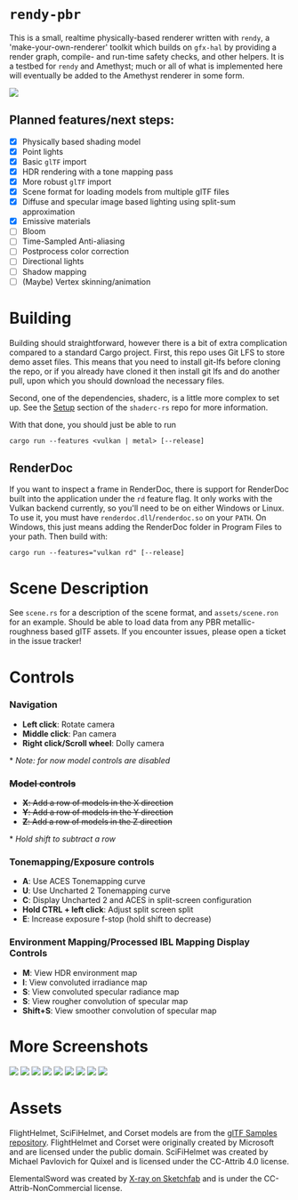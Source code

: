 # `rendy-pbr`

This is a small, realtime physically-based renderer written with `rendy`, a 'make-your-own-renderer' toolkit
which builds on `gfx-hal` by providing a render graph, compile- and run-time safety checks, and
other helpers. It is a testbed for `rendy` and Amethyst; much or all of what is implemented here will eventually be added to the Amethyst renderer in some form.

![](screenshots/ibl1.png)

## Planned features/next steps:

-   [x] Physically based shading model
-   [x] Point lights
-   [x] Basic `glTF` import
-   [x] HDR rendering with a tone mapping pass
-   [x] More robust `glTF` import
-   [x] Scene format for loading models from multiple glTF files
-   [x] Diffuse and specular image based lighting using split-sum approximation
-   [x] Emissive materials
-   [ ] Bloom
-   [ ] Time-Sampled Anti-aliasing
-   [ ] Postprocess color correction
-   [ ] Directional lights
-   [ ] Shadow mapping
-   [ ] (Maybe) Vertex skinning/animation

# Building

Building should straightforward, however there is a bit of extra complication compared to a standard Cargo project. First, this repo uses Git LFS to store demo asset files. This means that you need to install git-lfs before cloning the repo, or if you already have cloned it then install git lfs and do another pull, upon which you should download the necessary files.

Second, one of the dependencies, shaderc, is a little more complex to set up. See the [Setup](https://github.com/google/shaderc-rs#setup) section of the `shaderc-rs` repo for more information.

With that done, you should just be able to run

    cargo run --features <vulkan | metal> [--release]

## RenderDoc

If you want to inspect a frame in RenderDoc, there is support for RenderDoc built into the application under the `rd` feature flag. It only works with the Vulkan backend currently, so you'll need to be on either Windows or Linux. To use it, you must have `renderdoc.dll`/`renderdoc.so` on your `PATH`. On Windows, this just means adding the RenderDoc folder in Program Files to your path. Then build with:

    cargo run --features="vulkan rd" [--release]

# Scene Description

See `scene.rs` for a description of the scene format, and `assets/scene.ron` for an example. Should be able to load
data from any PBR metallic-roughness based glTF assets. If you encounter issues, please open a ticket in the issue
tracker!

# Controls

### Navigation

-   **Left click**: Rotate camera
-   **Middle click**: Pan camera
-   **Right click/Scroll wheel**: Dolly camera

\* _Note: for now model controls are disabled_

### ~~Model controls~~

-   ~~**X**: Add a row of models in the X direction~~
-   ~~**Y**: Add a row of models in the Y direction~~
-   ~~**Z**: Add a row of models in the Z direction~~

\* _Hold shift to subtract a row_

### Tonemapping/Exposure controls

-   **A**: Use ACES Tonemapping curve
-   **U**: Use Uncharted 2 Tonemapping curve
-   **C**: Display Uncharted 2 and ACES in split-screen configuration
-   **Hold CTRL + left click**: Adjust split screen split
-   **E**: Increase exposure f-stop (hold shift to decrease)

### Environment Mapping/Processed IBL Mapping Display Controls

-   **M**: View HDR environment map
-   **I**: View convoluted irradiance map
-   **S**: View convoluted specular radiance map
-   **S**: View rougher convolution of specular map
-   **Shift+S**: View smoother convolution of specular map

# More Screenshots

![](screenshots/helmet1.png)
![](screenshots/helmet2.png)
![](screenshots/ibl2.png)
![](screenshots/ibl3.png)
![](screenshots/scene1.png)
![](screenshots/sword1.png)
![](screenshots/sword2.png)
![](screenshots/helmet3.png)
![](screenshots/helmet4.png)

# Assets

FlightHelmet, SciFiHelmet, and Corset models are from the [glTF Samples repository](https://github.com/KhronosGroup/glTF-Sample-Models). FlightHelmet and Corset were originally created by Microsoft and are licensed under the public domain. SciFiHelmet was created by Michael Pavlovich for Quixel and is licensed under the CC-Attrib 4.0 license.

ElementalSword was created by [X-ray on Sketchfab](https://sketchfab.com/3d-models/elemental-sword-ice-a31a127d003e49abbe9645a62031729d) and is under the CC-Attrib-NonCommercial license.
